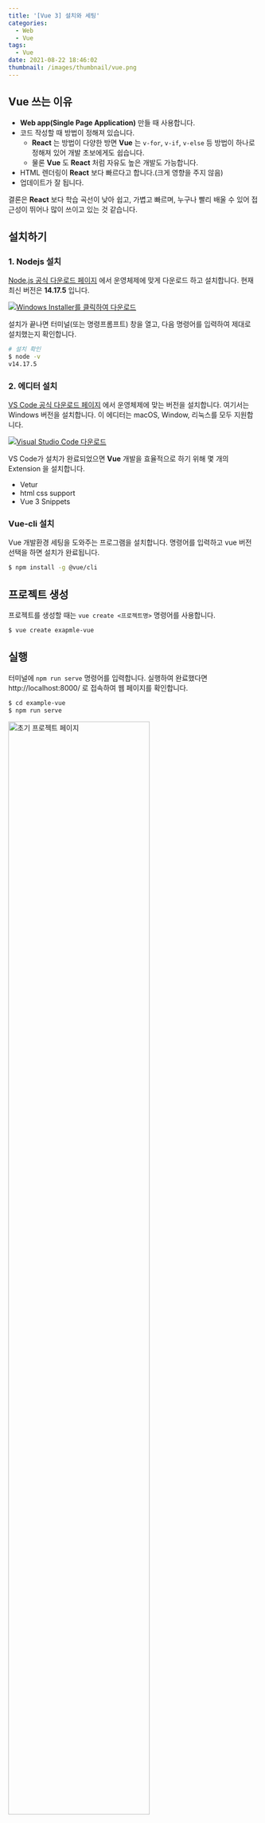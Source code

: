```yaml
---
title: '[Vue 3] 설치와 세팅'
categories:
  - Web
  - Vue
tags:
  - Vue
date: 2021-08-22 18:46:02
thumbnail: /images/thumbnail/vue.png
---
```


## Vue 쓰는 이유

- **Web app(Single Page Application)** 만들 때 사용합니다.
- 코드 작성할 때 방법이 정해져 있습니다.
  - **React** 는 방법이 다양한 방면 **Vue** 는 `v-for`, `v-if`, `v-else` 등 방법이 하나로 정해져 있어 개발 초보에게도 쉽습니다.
  - 물론 **Vue** 도 **React** 처럼 자유도 높은 개발도 가능합니다.
- HTML 렌더링이 **React** 보다 빠르다고 합니다.(크게 영향을 주지 않음)
- 업데이트가 잘 됩니다.

결론은 **React** 보다 학습 곡선이 낮아 쉽고, 가볍고 빠르며, 누구나 빨리 배울 수 있어 접근성이 뛰어나  많이 쓰이고 있는 것 같습니다.

## 설치하기

### 1. Nodejs 설치

[Node.js 공식 다운로드 페이지](https://nodejs.org/ko/download/) 에서 운영체제에 맞게 다운로드 하고 설치합니다.
현재 최신 버전은 **14.17.5** 입니다.

[![Windows Installer를 클릭하여 다운로드](/images/vue/download.png)](https://nodejs.org/ko/download/)

설치가 끝나면 터미널(또는 명령프롬프트) 창을 열고, 다음 명령어를 입력하여 제대로 설치했는지 확인합니다.

```bash
# 설치 확인
$ node -v
v14.17.5
```

### 2. 에디터 설치

[VS Code 공식 다운로드 페이지](https://code.visualstudio.com/Download) 에서 운영체제에 맞는 버전을 설치합니다. 여기서는 Windows 버전을 설치합니다. 이 에디터는 macOS, Window, 리눅스를 모두 지원합니다.

[![Visual Studio Code 다운로드](/images/vue/vscode.png)](https://code.visualstudio.com/Download)

VS Code가 설치가 완료되었으면 **Vue** 개발을 효율적으로 하기 위해 몇 개의 Extension 을 설치합니다.

- Vetur
- html css support
- Vue 3 Snippets

### Vue-cli 설치

Vue 개발환경 세팅을 도와주는 프로그램을 설치합니다. 명령어를 입력하고 vue 버전 선택을 하면 설치가 완료됩니다.

```bash
$ npm install -g @vue/cli
```

## 프로젝트 생성

프로젝트를 생성할 때는 `vue create <프로젝트명>` 명령어를 사용합니다.

```bash
$ vue create exapmle-vue
```

## 실행

터미널에 `npm run serve` 명령어를 입력합니다. 실행하여 완료했다면 http://localhost:8000/ 로 접속하여 웹 페이지를 확인합니다.

```bash
$ cd example-vue
$ npm run serve
```

<img width="75%" src="/images/vue/webpage.png" alt="초기 프로젝트 페이지" title="" >

## 정리

**Vue** 에 대한 설명부터 설치, 프로젝트 실행까지 진행해봤습니다. 프로젝트를 진행하면서 중요한 부분을 정리 할 예정입니다.

## 참고

- https://kr.vuejs.org/v2/guide/index.html